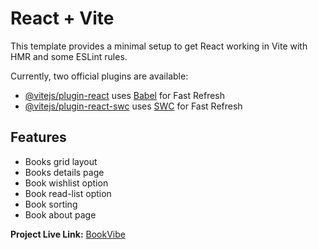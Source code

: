 # React + Vite

This template provides a minimal setup to get React working in Vite with HMR and some ESLint rules.

Currently, two official plugins are available:

- [@vitejs/plugin-react](https://github.com/vitejs/vite-plugin-react/blob/main/packages/plugin-react/README.md) uses [Babel](https://babeljs.io/) for Fast Refresh
- [@vitejs/plugin-react-swc](https://github.com/vitejs/vite-plugin-react-swc) uses [SWC](https://swc.rs/) for Fast Refresh



## Features
- Books grid layout
- Books details page
- Book wishlist option
- Book read-list option
- Book sorting
- Book about page

**Project Live Link:** [BookVibe](https://66050224641a973d6049c848--scintillating-gumdrop-f1e2d7.netlify.app/)